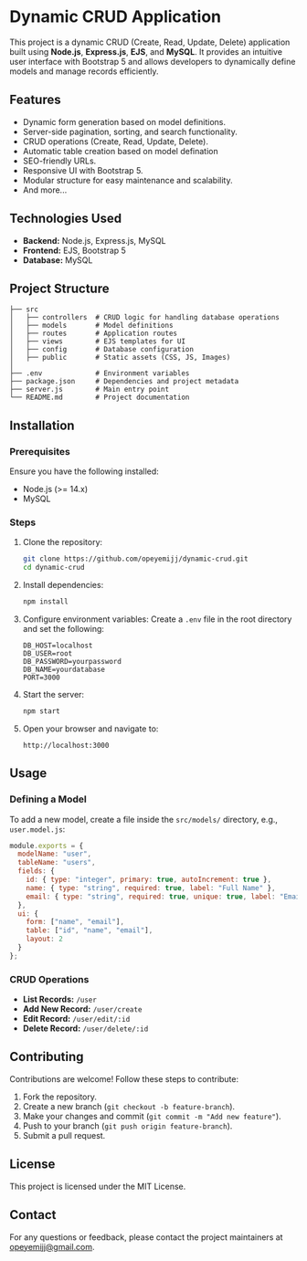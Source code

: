 # Dynamic CRUD Application

This project is a dynamic CRUD (Create, Read, Update, Delete) application built using **Node.js**, **Express.js**, **EJS**, and **MySQL**. It provides an intuitive user interface with Bootstrap 5 and allows developers to dynamically define models and manage records efficiently.

## Features
- Dynamic form generation based on model definitions.
- Server-side pagination, sorting, and search functionality.
- CRUD operations (Create, Read, Update, Delete).
- Automatic table creation based on model defination
- SEO-friendly URLs.
- Responsive UI with Bootstrap 5.
- Modular structure for easy maintenance and scalability.
- And more...

## Technologies Used
- **Backend:** Node.js, Express.js, MySQL
- **Frontend:** EJS, Bootstrap 5
- **Database:** MySQL

## Project Structure
```
├── src
│   ├── controllers  # CRUD logic for handling database operations
│   ├── models       # Model definitions
│   ├── routes       # Application routes
│   ├── views        # EJS templates for UI
│   ├── config       # Database configuration
│   ├── public       # Static assets (CSS, JS, Images)
│
├── .env             # Environment variables
├── package.json     # Dependencies and project metadata
├── server.js        # Main entry point
└── README.md        # Project documentation
```

## Installation

### Prerequisites
Ensure you have the following installed:
- Node.js (>= 14.x)
- MySQL

### Steps
1. Clone the repository:
   ```sh
   git clone https://github.com/opeyemijj/dynamic-crud.git
   cd dynamic-crud
   ```

2. Install dependencies:
   ```sh
   npm install
   ```

3. Configure environment variables:
   Create a `.env` file in the root directory and set the following:
   ```env
   DB_HOST=localhost
   DB_USER=root
   DB_PASSWORD=yourpassword
   DB_NAME=yourdatabase
   PORT=3000
   ```

4. Start the server:
   ```sh
   npm start
   ```

5. Open your browser and navigate to:
   ```
   http://localhost:3000
   ```

## Usage

### Defining a Model
To add a new model, create a file inside the `src/models/` directory, e.g., `user.model.js`:
```js
module.exports = {
  modelName: "user",
  tableName: "users",
  fields: {
    id: { type: "integer", primary: true, autoIncrement: true },
    name: { type: "string", required: true, label: "Full Name" },
    email: { type: "string", required: true, unique: true, label: "Email" }
  },
  ui: {
    form: ["name", "email"],
    table: ["id", "name", "email"],
    layout: 2
  }
};
```

### CRUD Operations
- **List Records:** `/user`
- **Add New Record:** `/user/create`
- **Edit Record:** `/user/edit/:id`
- **Delete Record:** `/user/delete/:id`

## Contributing

Contributions are welcome! Follow these steps to contribute:
1. Fork the repository.
2. Create a new branch (`git checkout -b feature-branch`).
3. Make your changes and commit (`git commit -m "Add new feature"`).
4. Push to your branch (`git push origin feature-branch`).
5. Submit a pull request.

## License
This project is licensed under the MIT License.

## Contact
For any questions or feedback, please contact the project maintainers at opeyemijj@gmail.com.

